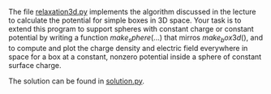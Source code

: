 The file [relaxation3d.py](relaxation3d.py) implements the algorithm discussed in the lecture to calculate the potential for simple boxes in 3D space. Your task is to extend this program to support spheres with constant charge or constant potential by writing a function $make_sphere(...)$ that mirros $make_box3d()$, and to compute and plot the charge density and electric field everywhere in space for a box at a constant, nonzero potential inside a sphere of constant surface charge.

The solution can be found in [solution.py](solution.py).